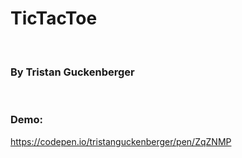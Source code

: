 # TicTacToe
<br>
<h3>By Tristan Guckenberger</h3>
<br>
<h3>Demo:</h3>
<a href="https://codepen.io/tristanguckenberger/pen/ZqZNMP">https://codepen.io/tristanguckenberger/pen/ZqZNMP</a>
